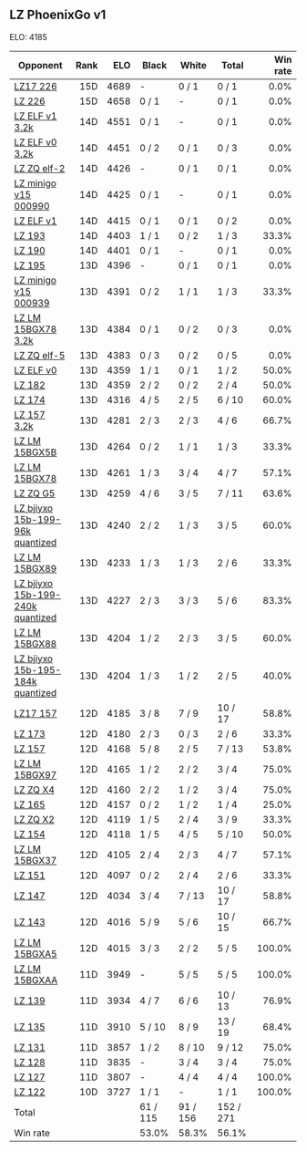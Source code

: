 ## LZ PhoenixGo v1 ##

ELO: 4185

Opponent | Rank | ELO | Black | White | Total | Win rate
---------|-----:|----:|-------|-------|-------|-------:
[LZ17 226](LZ17%20226.md) | 15D | 4689 | - | 0 / 1 | 0 / 1 | 0.0%
[LZ 226](LZ%20226.md) | 15D | 4658 | 0 / 1 | - | 0 / 1 | 0.0%
[LZ ELF v1 3.2k](LZ%20ELF%20v1%203.2k.md) | 14D | 4551 | 0 / 1 | - | 0 / 1 | 0.0%
[LZ ELF v0 3.2k](LZ%20ELF%20v0%203.2k.md) | 14D | 4451 | 0 / 2 | 0 / 1 | 0 / 3 | 0.0%
[LZ ZQ elf-2](LZ%20ZQ%20elf-2.md) | 14D | 4426 | - | 0 / 1 | 0 / 1 | 0.0%
[LZ minigo v15 000990](LZ%20minigo%20v15%20000990.md) | 14D | 4425 | 0 / 1 | - | 0 / 1 | 0.0%
[LZ ELF v1](LZ%20ELF%20v1.md) | 14D | 4415 | 0 / 1 | 0 / 1 | 0 / 2 | 0.0%
[LZ 193](LZ%20193.md) | 14D | 4403 | 1 / 1 | 0 / 2 | 1 / 3 | 33.3%
[LZ 190](LZ%20190.md) | 14D | 4401 | 0 / 1 | - | 0 / 1 | 0.0%
[LZ 195](LZ%20195.md) | 13D | 4396 | - | 0 / 1 | 0 / 1 | 0.0%
[LZ minigo v15 000939](LZ%20minigo%20v15%20000939.md) | 13D | 4391 | 0 / 2 | 1 / 1 | 1 / 3 | 33.3%
[LZ LM 15BGX78 3.2k](LZ%20LM%2015BGX78%203.2k.md) | 13D | 4384 | 0 / 1 | 0 / 2 | 0 / 3 | 0.0%
[LZ ZQ elf-5](LZ%20ZQ%20elf-5.md) | 13D | 4383 | 0 / 3 | 0 / 2 | 0 / 5 | 0.0%
[LZ ELF v0](LZ%20ELF%20v0.md) | 13D | 4359 | 1 / 1 | 0 / 1 | 1 / 2 | 50.0%
[LZ 182](LZ%20182.md) | 13D | 4359 | 2 / 2 | 0 / 2 | 2 / 4 | 50.0%
[LZ 174](LZ%20174.md) | 13D | 4316 | 4 / 5 | 2 / 5 | 6 / 10 | 60.0%
[LZ 157 3.2k](LZ%20157%203.2k.md) | 13D | 4281 | 2 / 3 | 2 / 3 | 4 / 6 | 66.7%
[LZ LM 15BGX5B](LZ%20LM%2015BGX5B.md) | 13D | 4264 | 0 / 2 | 1 / 1 | 1 / 3 | 33.3%
[LZ LM 15BGX78](LZ%20LM%2015BGX78.md) | 13D | 4261 | 1 / 3 | 3 / 4 | 4 / 7 | 57.1%
[LZ ZQ G5](LZ%20ZQ%20G5.md) | 13D | 4259 | 4 / 6 | 3 / 5 | 7 / 11 | 63.6%
[LZ bjiyxo 15b-199-96k quantized](LZ%20bjiyxo%2015b-199-96k%20quantized.md) | 13D | 4240 | 2 / 2 | 1 / 3 | 3 / 5 | 60.0%
[LZ LM 15BGX89](LZ%20LM%2015BGX89.md) | 13D | 4233 | 1 / 3 | 1 / 3 | 2 / 6 | 33.3%
[LZ bjiyxo 15b-199-240k quantized](LZ%20bjiyxo%2015b-199-240k%20quantized.md) | 13D | 4227 | 2 / 3 | 3 / 3 | 5 / 6 | 83.3%
[LZ LM 15BGX88](LZ%20LM%2015BGX88.md) | 13D | 4204 | 1 / 2 | 2 / 3 | 3 / 5 | 60.0%
[LZ bjiyxo 15b-195-184k quantized](LZ%20bjiyxo%2015b-195-184k%20quantized.md) | 13D | 4204 | 1 / 3 | 1 / 2 | 2 / 5 | 40.0%
[LZ17 157](LZ17%20157.md) | 12D | 4185 | 3 / 8 | 7 / 9 | 10 / 17 | 58.8%
[LZ 173](LZ%20173.md) | 12D | 4180 | 2 / 3 | 0 / 3 | 2 / 6 | 33.3%
[LZ 157](LZ%20157.md) | 12D | 4168 | 5 / 8 | 2 / 5 | 7 / 13 | 53.8%
[LZ LM 15BGX97](LZ%20LM%2015BGX97.md) | 12D | 4165 | 1 / 2 | 2 / 2 | 3 / 4 | 75.0%
[LZ ZQ X4](LZ%20ZQ%20X4.md) | 12D | 4160 | 2 / 2 | 1 / 2 | 3 / 4 | 75.0%
[LZ 165](LZ%20165.md) | 12D | 4157 | 0 / 2 | 1 / 2 | 1 / 4 | 25.0%
[LZ ZQ X2](LZ%20ZQ%20X2.md) | 12D | 4119 | 1 / 5 | 2 / 4 | 3 / 9 | 33.3%
[LZ 154](LZ%20154.md) | 12D | 4118 | 1 / 5 | 4 / 5 | 5 / 10 | 50.0%
[LZ LM 15BGX37](LZ%20LM%2015BGX37.md) | 12D | 4105 | 2 / 4 | 2 / 3 | 4 / 7 | 57.1%
[LZ 151](LZ%20151.md) | 12D | 4097 | 0 / 2 | 2 / 4 | 2 / 6 | 33.3%
[LZ 147](LZ%20147.md) | 12D | 4034 | 3 / 4 | 7 / 13 | 10 / 17 | 58.8%
[LZ 143](LZ%20143.md) | 12D | 4016 | 5 / 9 | 5 / 6 | 10 / 15 | 66.7%
[LZ LM 15BGXA5](LZ%20LM%2015BGXA5.md) | 12D | 4015 | 3 / 3 | 2 / 2 | 5 / 5 | 100.0%
[LZ LM 15BGXAA](LZ%20LM%2015BGXAA.md) | 11D | 3949 | - | 5 / 5 | 5 / 5 | 100.0%
[LZ 139](LZ%20139.md) | 11D | 3934 | 4 / 7 | 6 / 6 | 10 / 13 | 76.9%
[LZ 135](LZ%20135.md) | 11D | 3910 | 5 / 10 | 8 / 9 | 13 / 19 | 68.4%
[LZ 131](LZ%20131.md) | 11D | 3857 | 1 / 2 | 8 / 10 | 9 / 12 | 75.0%
[LZ 128](LZ%20128.md) | 11D | 3835 | - | 3 / 4 | 3 / 4 | 75.0%
[LZ 127](LZ%20127.md) | 11D | 3807 | - | 4 / 4 | 4 / 4 | 100.0%
[LZ 122](LZ%20122.md) | 10D | 3727 | 1 / 1 | - | 1 / 1 | 100.0%
Total | | | 61 / 115 | 91 / 156 | 152 / 271 | 
Win rate| | | 53.0% | 58.3% | 56.1% | 
